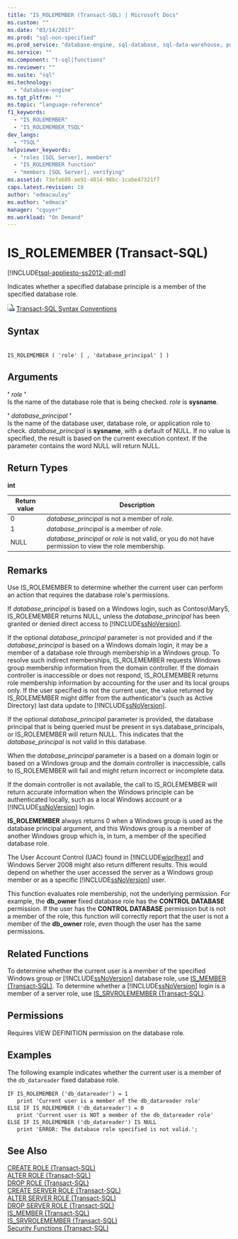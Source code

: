 ```yaml
---
title: "IS_ROLEMEMBER (Transact-SQL) | Microsoft Docs"
ms.custom: ""
ms.date: "03/14/2017"
ms.prod: "sql-non-specified"
ms.prod_service: "database-engine, sql-database, sql-data-warehouse, pdw"
ms.service: ""
ms.component: "t-sql|functions"
ms.reviewer: ""
ms.suite: "sql"
ms.technology: 
  - "database-engine"
ms.tgt_pltfrm: ""
ms.topic: "language-reference"
f1_keywords: 
  - "IS_ROLEMEMBER"
  - "IS_ROLEMEMBER_TSQL"
dev_langs: 
  - "TSQL"
helpviewer_keywords: 
  - "roles [SQL Server], members"
  - "IS_ROLEMEMBER function"
  - "members [SQL Server], verifying"
ms.assetid: 73efa688-ae91-4014-98bc-1cabe47321f7
caps.latest.revision: 18
author: "edmacauley"
ms.author: "edmaca"
manager: "cguyer"
ms.workload: "On Demand"
---
```

# IS_ROLEMEMBER (Transact-SQL)
[!INCLUDE[tsql-appliesto-ss2012-all-md](../../includes/tsql-appliesto-ss2012-all-md.md)]

  Indicates whether a specified database principle is a member of the specified database role.  
  
 ![Topic link icon](../../database-engine/configure-windows/media/topic-link.gif "Topic link icon") [Transact-SQL Syntax Conventions](../../t-sql/language-elements/transact-sql-syntax-conventions-transact-sql.md)  
  
## Syntax  
  
```  
  
IS_ROLEMEMBER ( 'role' [ , 'database_principal' ] )  
```  
  
## Arguments  
 **'** *role* **'**  
 Is the name of the database role that is being checked. *role* is **sysname**.  
  
 **'** *database_principal* **'**  
 Is the name of the database user, database role, or application role to check. *database_principal* is **sysname**, with a default of NULL. If no value is specified, the result is based on the current execution context. If the parameter contains the word NULL will return NULL.  
  
## Return Types  
 **int**  
  
|Return value|Description|  
|------------------|-----------------|  
|0|*database_principal* is not a member of *role*.|  
|1|*database_principal* is a member of *role*.|  
|NULL|*database_principal* or *role* is not valid, or you do not have permission to view the role membership.|  
  
## Remarks  
 Use IS_ROLEMEMBER to determine whether the current user can perform an action that requires the database role's permissions.  
  
 If *database_principal* is based on a Windows login, such as Contoso\Mary5, IS_ROLEMEMBER returns NULL, unless the *database_principal* has been granted or denied direct access to [!INCLUDE[ssNoVersion](../../includes/ssnoversion-md.md)].  
  
 If the optional *database_principal* parameter is not provided and if the *database_principal* is based on a Windows domain login, it may be a member of a database role through membership in a Windows group. To resolve such indirect memberships, IS_ROLEMEMBER requests Windows group membership information from the domain controller. If the domain controller is inaccessible or does not respond, IS_ROLEMEMBER returns role membership information by accounting for the user and its local groups only. If the user specified is not the current user, the value returned by IS_ROLEMEMBER might differ from the authenticator's (such as Active Directory) last data update to [!INCLUDE[ssNoVersion](../../includes/ssnoversion-md.md)].  
  
 If the optional *database_principal* parameter is provided, the database principal that is being queried must be present in sys.database_principals, or IS_ROLEMEMBER will return NULL. This indicates that the *database_principal* is not valid in this database.  
  
 When the *database_principal* parameter is a based on a domain login or based on a Windows group and the domain controller is inaccessible, calls to IS_ROLEMEMBER will fail and might return incorrect or incomplete data.  
  
 If the domain controller is not available, the call to IS_ROLEMEMBER will return accurate information when the Windows principle can be authenticated locally, such as a local Windows account or a [!INCLUDE[ssNoVersion](../../includes/ssnoversion-md.md)] login.  
  
 **IS_ROLEMEMBER** always returns 0 when a Windows group is used as the database principal argument, and this Windows group is a member of another Windows group which is, in turn, a member of the specified database role.  
  
 The User Account Control (UAC) found in [!INCLUDE[wiprlhext](../../includes/wiprlhext-md.md)] and Windows Server 2008 might also return different results. This would depend on whether the user accessed the server as a Windows group member or as a specific [!INCLUDE[ssNoVersion](../../includes/ssnoversion-md.md)] user.  
  
 This function evaluates role membership, not the underlying permission. For example, the **db_owner** fixed database role has the **CONTROL DATABASE** permission. If the user has the **CONTROL DATABASE** permission but is not a member of the role, this function will correctly report that the user is not a member of the **db_owner** role, even though the user has the same permissions.  
  
## Related Functions  
 To determine whether the current user is a member of the specified Windows group or [!INCLUDE[ssNoVersion](../../includes/ssnoversion-md.md)] database role, use [IS_MEMBER &#40;Transact-SQL&#41;](../../t-sql/functions/is-member-transact-sql.md). To determine whether a [!INCLUDE[ssNoVersion](../../includes/ssnoversion-md.md)] login is a member of a server role, use [IS_SRVROLEMEMBER &#40;Transact-SQL&#41;](../../t-sql/functions/is-srvrolemember-transact-sql.md).  
  
## Permissions  
 Requires VIEW DEFINITION permission on the database role.  
  
## Examples  
 The following example indicates whether the current user is a member of the `db_datareader` fixed database role.  
  
```  
IF IS_ROLEMEMBER ('db_datareader') = 1  
   print 'Current user is a member of the db_datareader role'  
ELSE IF IS_ROLEMEMBER ('db_datareader') = 0  
   print 'Current user is NOT a member of the db_datareader role'  
ELSE IF IS_ROLEMEMBER ('db_datareader') IS NULL  
   print 'ERROR: The database role specified is not valid.';  
```  
  
## See Also  
 [CREATE ROLE &#40;Transact-SQL&#41;](../../t-sql/statements/create-role-transact-sql.md)   
 [ALTER ROLE &#40;Transact-SQL&#41;](../../t-sql/statements/alter-role-transact-sql.md)   
 [DROP ROLE &#40;Transact-SQL&#41;](../../t-sql/statements/drop-role-transact-sql.md)   
 [CREATE SERVER ROLE &#40;Transact-SQL&#41;](../../t-sql/statements/create-server-role-transact-sql.md)   
 [ALTER SERVER ROLE &#40;Transact-SQL&#41;](../../t-sql/statements/alter-server-role-transact-sql.md)   
 [DROP SERVER ROLE &#40;Transact-SQL&#41;](../../t-sql/statements/drop-server-role-transact-sql.md)   
 [IS_MEMBER &#40;Transact-SQL&#41;](../../t-sql/functions/is-member-transact-sql.md)   
 [IS_SRVROLEMEMBER &#40;Transact-SQL&#41;](../../t-sql/functions/is-srvrolemember-transact-sql.md)   
 [Security Functions &#40;Transact-SQL&#41;](../../t-sql/functions/security-functions-transact-sql.md)  
  
  
